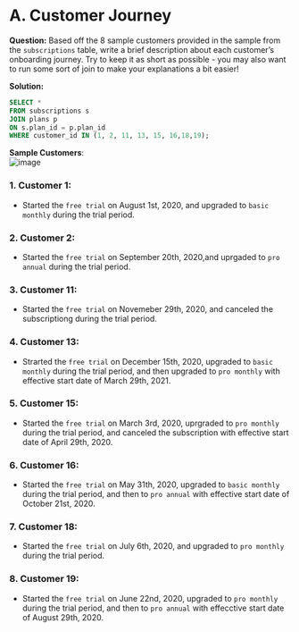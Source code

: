 # A. Customer Journey

**Question:**
Based off the 8 sample customers provided in the sample from the `subscriptions` table, write a brief description about each customer’s onboarding journey.
Try to keep it as short as possible - you may also want to run some sort of join to make your explanations a bit easier!

**Solution:**
```sql
SELECT *
FROM subscriptions s
JOIN plans p
ON s.plan_id = p.plan_id
WHERE customer_id IN (1, 2, 11, 13, 15, 16,18,19);
```

**Sample Customers**:\
![image](https://github.com/user-attachments/assets/4d70b6d0-5765-41f8-81dc-8662dbed238c)

### 1. Customer 1:
 - Started the `free trial` on August 1st, 2020, and upgraded to `basic monthly` during the trial period.
### 2. Customer 2:   
   - Started the `free trial` on September 20th, 2020,and uprgaded to `pro annual` during the trial period.
### 3. Customer 11:
  - Started the `free trial` on Novemeber 29th, 2020, and canceled the subscriptiong during the trial period.
### 4. Customer 13:
  - Strarted the `free trial` on December 15th, 2020, upgraded to `basic monthly` during the trial period, and then upgraded to `pro monthly` with effective start date of March 29th, 2021.
### 5. Customer 15:
  - Started the `free trial` on March 3rd, 2020, uprgraded to `pro monthly` during the trial period, and canceled the subscription with effective start date of April 29th, 2020.
### 6. Customer 16:
 -  Started the `free trial` on May 31th, 2020, upgraded to `basic monthly` during the trial period, and then to `pro annual` with effective start date of October 21st, 2020.
### 7. Customer 18:
 - Started the `free trial` on July 6th, 2020, and upgraded to `pro monthly` during the trial period.
### 8. Customer 19:
 -  Started the `free trial` on June 22nd, 2020, upgraded to `pro monthly` during the trial period, and then to `pro annual` with effecctive start date of August 29th, 2020.
